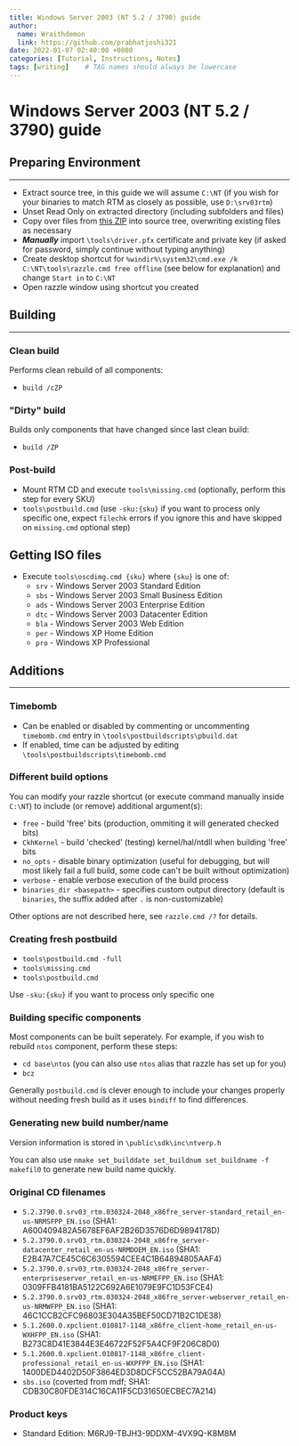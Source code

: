 ```yaml
---
title: Windows Server 2003 (NT 5.2 / 3790) guide
author:
  name: Wraithdemon
  link: https://github.com/prabhatjoshi321
date: 2022-01-07 02:40:00 +0800
categories: [Tutorial, Instructions, Notes]
tags: [writing]    # TAG names should always be lowercase
---
```



# Windows Server 2003 (NT 5.2 / 3790) guide

## Preparing Environment
---

- Extract source tree, in this guide we will assume `C:\NT` (if you wish for your binaries to match RTM as closely as possible, use `D:\srv03rtm`)
- Unset Read Only on extracted directory (including subfolders and files)
- Copy over files from [this ZIP](https://anonfiles.com/l0S54cc1pe/toolset_v3_zip) into source tree, overwriting existing files as necessary
- ***Manually*** import `\tools\driver.pfx` certificate and private key (if asked for password, simply continue without typing anything)
- Create desktop shortcut for `%windir%\system32\cmd.exe /k C:\NT\tools\razzle.cmd free offline` (see below for explanation) and change `Start in` to `C:\NT`
- Open razzle window using shortcut you created

## Building
---

### Clean build

Performs clean rebuild of all components:

  - `build /cZP`

### "Dirty" build

Builds only components that have changed since last clean build:

  - `build /ZP`

### Post-build

  - Mount RTM CD and execute `tools\missing.cmd` (optionally, perform this step for every SKU)
  - `tools\postbuild.cmd` (use `-sku:{sku}` if you want to process only specific one, expect `filechk` errors if you ignore this and have skipped on `missing.cmd` optional step)

## Getting ISO files

  - Execute `tools\oscdimg.cmd {sku}` where `{sku}` is one of:
    - `srv` - Windows Server 2003 Standard Edition
    - `sbs` - Windows Server 2003 Small Business Edition
    - `ads` - Windows Server 2003 Enterprise Edition
    - `dtc` - Windows Server 2003 Datacenter Edition
    - `bla` - Windows Server 2003 Web Edition
    - `per` - Windows XP Home Edition
    - `pro` - Windows XP Professional

## Additions
---

### Timebomb

- Can be enabled or disabled by commenting or uncommenting `timebomb.cmd` entry in `\tools\postbuildscripts\pbuild.dat`
- If enabled, time can be adjusted by editing `\tools\postbuildscripts\timebomb.cmd`

### Different build options

You can modify your razzle shortcut (or execute command manually inside `C:\NT`) to include (or remove) additional argument(s):

- `free` - build 'free' bits (production, ommiting it will generated checked bits)
- `CkhKernel` - build 'checked' (testing) kernel/hal/ntdll when building 'free' bits
- `no_opts` - disable binary optimization (useful for debugging, but will most likely fail a full build, some code can't be built without optimization)
- `verbose` - enable verbose execution of the build process
- `binaries_dir <basepath>` - specifies custom output directory (default is `binaries`, the suffix added after `.` is non-customizable)

Other options are not described here, see `razzle.cmd /?` for details.

### Creating fresh postbuild

- `tools\postbuild.cmd -full`
- `tools\missing.cmd`
- `tools\postbuild.cmd`

Use `-sku:{sku}` if you want to process only specific one

### Building specific components

Most components can be built seperately. For example, if you wish to rebuild `ntos` component, perform these steps:
 - `cd base\ntos` (you can also use `ntos` alias that razzle has set up for you)
 - `bcz`

Generally `postbuild.cmd` is clever enough to include your changes properly without needing fresh build as it uses `bindiff` to find differences.

### Generating new build number/name

Version information is stored in `\public\sdk\inc\ntverp.h`

You can also use `nmake set_builddate set_buildnum set_buildname -f makefil0` to generate new build name quickly.

### Original CD filenames

- `5.2.3790.0.srv03_rtm.030324-2048_x86fre_server-standard_retail_en-us-NRMSFPP_EN.iso` (SHA1: A600409482A5678EF6AF2B26D3576D6D9894178D)
- `5.2.3790.0.srv03_rtm.030324-2048_x86fre_server-datacenter_retail_en-us-NRMDOEM_EN.iso` (SHA1: E2B47A7CE45C6C6305594CEE4C1B64894805AAF4)
- `5.2.3790.0.srv03_rtm.030324-2048_x86fre_server-enterpriseserver_retail_en-us-NRMEFPP_EN.iso` (SHA1: 0309FFB4181BA5122C692A6E1079E9FC1D53FCE4)
- `5.2.3790.0.srv03_rtm.030324-2048_x86fre_server-webserver_retail_en-us-NRMWFPP_EN.iso` (SHA1: 46C1CCB2CFC96803E304A35BEF50CD71B2C1DE38)
- `5.1.2600.0.xpclient.010817-1148_x86fre_client-home_retail_en-us-WXHFPP_EN.iso` (SHA1: B273C8D41E3844E3E46722F52F5A4CF9F206C8D0)
- `5.1.2600.0.xpclient.010817-1148_x86fre_client-professional_retail_en-us-WXPFPP_EN.iso` (SHA1: 1400DED4402D50F3864ED3D8DCF5CC52BA79A04A)
- `sbs.iso` (coverted from mdf; SHA1: CDB30C80FDE314C16CA11F5CD31650ECBEC7A214)

### Product keys

- Standard Edition: M6RJ9-TBJH3-9DDXM-4VX9Q-K8M8M
